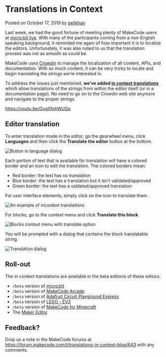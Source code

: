 # Translations in Context

Posted on October 17, 2019 by [pelikhan](https://github.com/pelikhan)

Last week, we had the good fortune of meeting plenty of MakeCode users at [micro:bit live](https://www.microbit.org/en/2019-04-12-microbit-live/). 
With many of the participants coming from a non-English speaking background, it reminded me again of how important it is to localize the editors. 
Unfortunately, it was also noted to us that the translation process was not as smooth as could be. 

MakeCode uses [Crowdin](https://crowdin.com/) to manage the localization of all content, APIs, and documentation. With so much content,
it can be very tricky to locate and begin translating the strings we're interested in.

To address the issues just mentioned, **we've added [in context translations](https://support.crowdin.com/in-context-localization/)** which allow translations of the strings from within the editor itself (or in a documentation page). No need to go on to the Crowdin web site anymore and navigate to the proper strings.

https://youtu.be/OugXfqhWUQo

## Editor translation

To enter translation mode in the editor, go the gearwheel menu, click **Languages** and then click the **Translate the editor** button at the bottom.

![Button in language dialog](/static/blog/translations-in-context/translatebutton.png)

Each portion of text that is available for translation will have a colored border and an icon to edit the translation. The colored borders mean:

* Red border: the text has no translation
* Blue border: the text has a translation but it isn't validated/approved
* Green border: the text has a valdated/approved translation

For user interface elements, simply click on the icon to translate them.

![An example of incontext translations](/static/blog/translations-in-context/home.png)

For blocks, go to the context menu and click **Translate this block**.

![Blocks context menu with translate option](/static/blog/translations-in-context/contextmenu.png)

You will be prompted with a dialog that contains the block translatable string.

![Translation dialog](/static/blog/translations-in-context/block.png)

## Roll-out

The in context translations are available in the beta editions of these editors.

* `/beta` version of [micro:bit](https://makecode.microbit.org/beta)
* `/beta` version of [MakeCode Arcade](https://arcade.makecode.com/beta)
* `/beta` version of [Adafruit Circuit Playground Express](https://makecode.adafruit.com/beta)
* `/beta` version of [LEGO - EV3](https://makecode.mindstorms.com/beta)
* `/beta` version of [MakeCode for Minecraft](https://minecraft.makecode.com/beta)
* The [Maker Editor](https://maker.makecode.com)

## Feedback?

Drop us a note in the MakeCode forums at https://forum.makecode.com/t/translations-in-context-blog/643 with any comments.
